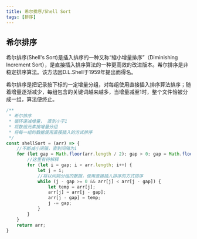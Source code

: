```yaml
---
title: 希尔排序/Shell Sort
tags: [排序]
---
```


## 希尔排序
希尔排序(Shell's Sort)是插入排序的一种又称“缩小增量排序”（Diminishing Increment Sort），是直接插入排序算法的一种更高效的改进版本。希尔排序是非稳定排序算法。该方法因D.L.Shell于1959年提出而得名。

希尔排序是把记录按下标的一定增量分组，对每组使用直接插入排序算法排序；随着增量逐渐减少，每组包含的关键词越来越多，当增量减至1时，整个文件恰被分成一组，算法便终止。

```js
/**
 * 希尔排序
 * 循环递减增量， 直到小于1
 * 将数组元素按增量分组
 * 将每一组的数据使用直接插入的方式排序
 */
const shellSort = (arr) => {
    //不断减小间隔，直到间隔为1
    for (let gap = Math.floor(arr.length / 2); gap > 0; gap = Math.floor(gap / 2)) {
        //这里有待解释
        for (let i = gap; i < arr.length; i++) {
            let j = i;
            //将以间隔分组的数据，使用直接插入排序的方式排序
            while (j - gap >= 0 && arr[j] < arr[j - gap]) {
                let temp = arr[j];
                arr[j] = arr[j - gap];
                arr[j - gap] = temp;
                j -= gap;
            }
        }
    }
    return arr;
}
```
